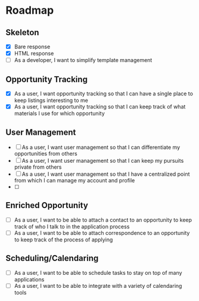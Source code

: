 # Roadmap

## Skeleton

- [x] Bare response
- [x] HTML response
- [ ] As a developer, I want to simplify template management

## Opportunity Tracking

- [x] As a user, I want opportunity tracking so that I can have a single place to keep listings interesting to me
- [x] As a user, I want opportunity tracking so that I can keep track of what materials I use for which opportunity

## User Management

- [ ] As a user, I want user management so that I can differentiate my opportunities from others
- [ ] As a user, I want user management so that I can keep my pursuits private from others
- [ ] As a user, I want user management so that I have a centralized point from which I can manage my account and profile
- [ ] 

## Enriched Opportunity

- [ ] As a user, I want to be able to attach a contact to an opportunity to keep track of who I talk to in the application process
- [ ] As a user, I want to be able to attach correspondence to an opportunity to keep track of the process of applying

## Scheduling/Calendaring

- [ ] As a user, I want to be able to schedule tasks to stay on top of many applications
- [ ] As a user, I want to be able to integrate with a variety of calendaring tools
